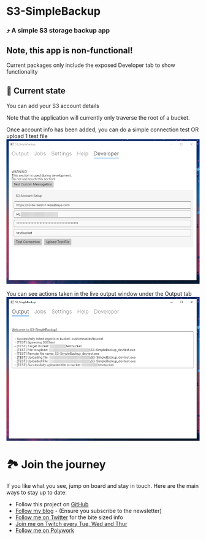#  S3-SimpleBackup
### ⤴ A simple S3 storage backup app

## Note, this app is non-functional!
Current packages only include the exposed Developer tab to show functionality

## 👀 Current state

You can add your S3 account details

Note that the application will currently only traverse the root of a bucket.

Once account info has been added, you can do a simple connection test OR upload 1 test file
![Screenshot of Developer Tab](https://github.com/c0der4t/S3-SimpleBackup/blob/master/img/s1.png)

You can see actions taken in the live output window under the Output tab
![Screenshot of a log output](https://github.com/c0der4t/S3-SimpleBackup/blob/master/img/s2.png)

# 🏞 Join the journey 

If you like what you see, jump on board and stay in touch. Here are the main ways to stay up to date:

- Follow this project on [GitHub](https://github.com/c0der4t/S3-SimpleBackup)
- [Follow my blog](https://blog.ekronds.co.za/) - (Ensure you subscribe to the newsletter)
- [Follow me on Twitter](https://twitter.com/EkronMonte) for the bite sized info
- [Join me on Twitch every Tue, Wed and Thur](https://www.twitch.tv/coder4t)
- [Follow me on Polywork](https://www.polywork.com/c0der4t)